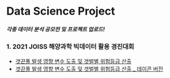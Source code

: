 # **Data Science Project**
##### 각종 데이터 분석 공모전 및 프로젝트 업로드!

### 1. 2021 JOISS 해양과학 빅데이터 활용 경진대회
- [갯끈풀 발생 영향 변수 도출 및 갯벌별 위험등급 산출](https://github.com/Koo-BM/Data-Science-Project/blob/main/%EA%B0%AF%EB%81%88%ED%92%80_%EB%B0%9C%EC%83%9D%20%EC%98%81%ED%96%A5%20%EB%B3%80%EC%88%98%20%EB%8F%84%EC%B6%9C%20%EB%B0%8F%20%EA%B0%AF%EB%B2%8C%EB%B3%84%20%EC%9C%84%ED%97%98%EB%93%B1%EA%B8%89%20%EC%82%B0%EC%B6%9C.ipynb)
- [갯끈풀 발생 영향 변수 도출 및 갯벌별 위험등급 산출 _ 데이콘 버전](https://dacon.io/competitions/official/235793/codeshare/3664?page=1&dtype=recent)
